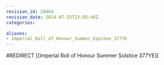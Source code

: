 ```yaml
---
revision_id: 28464
revision_date: 2014-07-25T23:03:46Z
categories:

aliases:
- Imperial_Roll_of_Honour_Summer_Equinox_377YE
---
```


#REDIRECT [[Imperial Roll of Honour Summer Solstice 377YE]]